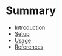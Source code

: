 # Summary

- [Introduction](./src/into.md)
- [Setup](./src/setup.md)
- [Usage](./src/usage.md)
- [References](./references.md)

